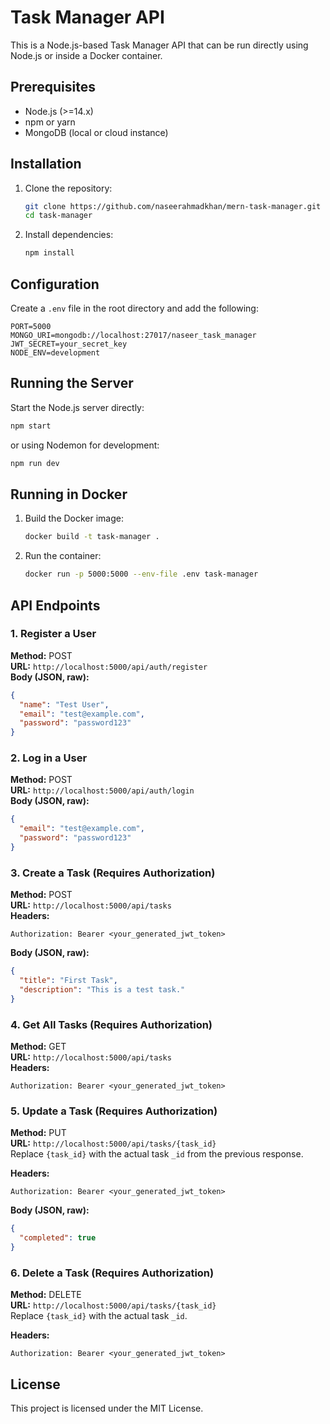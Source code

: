 # Task Manager API

This is a Node.js-based Task Manager API that can be run directly using Node.js or inside a Docker container.

## Prerequisites

- Node.js (>=14.x)
- npm or yarn
- MongoDB (local or cloud instance)

## Installation

1. Clone the repository:
   ```sh
   git clone https://github.com/naseerahmadkhan/mern-task-manager.git
   cd task-manager
   ```

2. Install dependencies:
   ```sh
   npm install
   ```

## Configuration

Create a `.env` file in the root directory and add the following:
   ```env
   PORT=5000
   MONGO_URI=mongodb://localhost:27017/naseer_task_manager
   JWT_SECRET=your_secret_key
   NODE_ENV=development
   ```

## Running the Server

Start the Node.js server directly:
   ```sh
   npm start
   ```

or using Nodemon for development:
   ```sh
   npm run dev
   ```

## Running in Docker

1. Build the Docker image:
   ```sh
   docker build -t task-manager .
   ```

2. Run the container:
   ```sh
   docker run -p 5000:5000 --env-file .env task-manager
   ```

## API Endpoints

### 1. Register a User
**Method:** POST  
**URL:** `http://localhost:5000/api/auth/register`  
**Body (JSON, raw):**
```json
{
  "name": "Test User",
  "email": "test@example.com",
  "password": "password123"
}
```

### 2. Log in a User
**Method:** POST  
**URL:** `http://localhost:5000/api/auth/login`  
**Body (JSON, raw):**
```json
{
  "email": "test@example.com",
  "password": "password123"
}
```

### 3. Create a Task (Requires Authorization)
**Method:** POST  
**URL:** `http://localhost:5000/api/tasks`  
**Headers:**
```
Authorization: Bearer <your_generated_jwt_token>
```
**Body (JSON, raw):**
```json
{
  "title": "First Task",
  "description": "This is a test task."
}
```

### 4. Get All Tasks (Requires Authorization)
**Method:** GET  
**URL:** `http://localhost:5000/api/tasks`  
**Headers:**
```
Authorization: Bearer <your_generated_jwt_token>
```

### 5. Update a Task (Requires Authorization)
**Method:** PUT  
**URL:** `http://localhost:5000/api/tasks/{task_id}`  
Replace `{task_id}` with the actual task `_id` from the previous response.

**Headers:**
```
Authorization: Bearer <your_generated_jwt_token>
```
**Body (JSON, raw):**
```json
{
  "completed": true
}
```

### 6. Delete a Task (Requires Authorization)
**Method:** DELETE  
**URL:** `http://localhost:5000/api/tasks/{task_id}`  
Replace `{task_id}` with the actual task `_id`.

**Headers:**
```
Authorization: Bearer <your_generated_jwt_token>
```

## License

This project is licensed under the MIT License.

